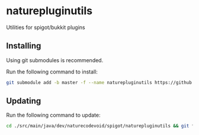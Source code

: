 # naturepluginutils

Utilities for spigot/bukkit plugins

## Installing

Using git submodules is recommended.

Run the following command to install:

```sh
git submodule add -b master -f --name naturepluginutils https://github.com/naturecodevoid/naturepluginutils.git ./src/main/java/dev/naturecodevoid/spigot/naturepluginutils
```

## Updating

Run the following command to update:

```sh
cd ./src/main/java/dev/naturecodevoid/spigot/naturepluginutils && git fetch && git pull && cd ../../../../../../../
```
